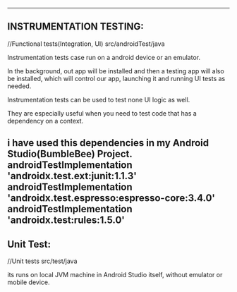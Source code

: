------------------------------------------------------------
INSTRUMENTATION TESTING:
------------------------------------------------------------
//Functional tests(Integration, UI)
src/androidTest/java

Instrumentation tests case run on a android device or an emulator.

In the background, out app will be installed and then a testing app will also be installed,
which will control our app, launching it and running UI tests as needed.

Instrumentation tests can be used to test none UI logic as well.

They are especially useful when you need to test code that has a dependency on a context.

i have used this dependencies in my Android Studio(BumbleBee) Project.
androidTestImplementation 'androidx.test.ext:junit:1.1.3'
androidTestImplementation 'androidx.test.espresso:espresso-core:3.4.0'
androidTestImplementation 'androidx.test:rules:1.5.0'
------------------------------------------------------------
Unit Test:
------------------------------------------------------------
//Unit tests
src/test/java

its runs on local JVM machine in Android Studio itself, without emulator or mobile device.
